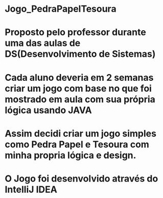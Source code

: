 # Jogo_PedraPapelTesoura
# Proposto pelo professor durante uma das aulas de DS(Desenvolvimento de Sistemas)
# Cada aluno deveria em 2 semanas criar um jogo com base no que foi mostrado em aula com sua própria lógica usando JAVA
# Assim decidi criar um jogo simples como Pedra Papel e Tesoura com minha propria lógica e design.
# O Jogo foi desenvolvido através do IntelliJ IDEA
